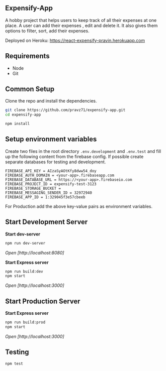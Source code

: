 ## Expensify-App
A hobby project that helps users to keep track of all their expenses at one place. A user can add their expenses , edit and delete it. It also gives them options to filter, sort, add their expenses.

Deployed on Heroku: https://react-expensify-pravin.herokuapp.com


## Requirements
* Node
* Git

## Common Setup
Clone the repo and install the dependencies.
```bash
git clone https://github.com/pravz71/expensify-app.git
cd expensify-app
```
```bash
npm install
```
## Setup environment variables
Create two files in the root directory ```.env.development``` and ```.env.test```  and fill up the following content from the firebase config. If possible create separate databases for testing and development. 
```
FIREBASE_API_KEY = AIzaSyAOtKfy8dww54_doy
FIREBASE_AUTH_DOMAIN = <your-app>.firebaseapp.com
FIREBASE_DATABASE_URL = https://<your-app>.firebaseio.com
FIREBASE_PROJECT_ID = expensify-test-3123
FIREBASE_STORAGE_BUCKET = 
FIREBASE_MESSAGING_SENDER_ID = 32972940
FIREBASE_APP_ID = 1:329045f3e57cbeeb
```
For Production add the above key-value pairs as environment variables.

## Start Development Server
**Start dev-server**
```bash
npm run dev-server
```
*Open [http://localhost:8080]*

**Start Express server**
```bash
npm run build:dev
npm start
```
*Open [http://localhost:3000]*

## Start Production Server
**Start Express server**
```bash
npm run build:prod
npm start
```
*Open [http://localhost:3000]*

## Testing
```bash
npm test
```

